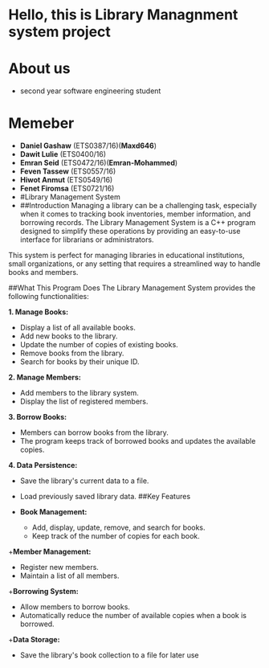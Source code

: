 # Hello, this is Library Managnment system project

# About us
+ second year software engineering student
# Memeber
+  **Daniel Gashaw**  (ETS0387/16)(**Maxd646**)
+  **Dawit Lulie**   (ETS0400/16)
+  **Emran Seid**    (ETS0472/16)(**Emran-Mohammed**)
+  **Feven Tassew**  (ETS0557/16)
+  **Hiwot Anmut**   (ETS0549/16)
+  **Fenet Firomsa** (ETS0721/16)
+  #Library Management System
+  ##Introduction
Managing a library can be a challenging task, especially when it comes to tracking book inventories, member information, and borrowing records. The Library Management System is a C++ program designed to simplify these operations by providing an easy-to-use interface for librarians or administrators.

This system is perfect for managing libraries in educational institutions, small organizations, or any setting that requires a streamlined way to handle books and members.

##What This Program Does
The Library Management System provides the following functionalities:

**1. Manage Books:**

+ Display a list of all available books.
+ Add new books to the library.
+ Update the number of copies of existing books.
+ Remove books from the library.
+ Search for books by their unique ID.

**2. Manage Members:**

+ Add members to the library system.
+ Display the list of registered members.

**3. Borrow Books:**

+ Members can borrow books from the library.
+ The program keeps track of borrowed books and updates the available copies.
  
**4. Data Persistence:**

+ Save the library's current data to a file.
+ Load previously saved library data.
##Key Features
+ **Book Management:**

  + Add, display, update, remove, and search for books.
  + Keep track of the number of copies for each book.
    
+**Member Management:**

  + Register new members.
  + Maintain a list of all members.
    
+**Borrowing System:**

  + Allow members to borrow books.
  + Automatically reduce the number of available copies when a book is borrowed.
    
+**Data Storage:**

  + Save the library's book collection to a file for later use

